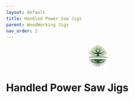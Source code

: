 ```yaml
---
layout: default
title: Handled Power Saw Jigs
parent: WoodWorking Jigs
nav_order: 2
---
```

<center>
<img src="../media/Lignarius.png" width="10%" height="10%" align="middle"/>
</center>

# Handled Power Saw Jigs